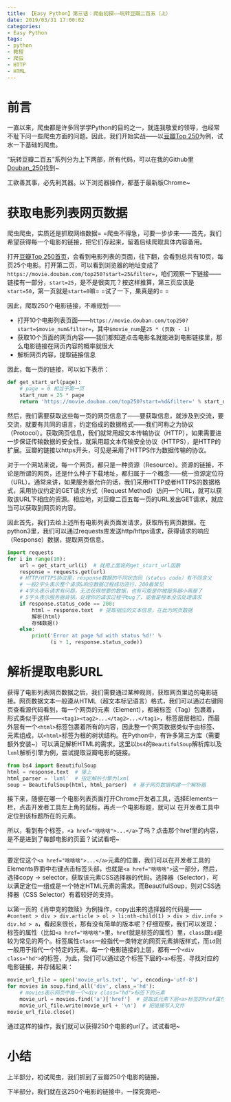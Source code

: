 ```yaml
---
title: 【Easy Python】第三话：爬虫初探——玩转豆瓣二百五（上）
date: 2019/03/31 17:00:02
categories:
- Easy Python
tags:
- python
- 教程
- 爬虫
- HTTP
- HTML
---
```


# 前言

一直以来，爬虫都是许多同学学Python的目的之一，就连我敬爱的领导，也经常不耻下问一些爬虫方面的问题。因此，我们开始实战——以[豆瓣Top 250](https://movie.douban.com/top250)为例，试水一下基础的爬虫。

“玩转豆瓣二百五”系列分为上下两部，所有代码，可以在我的Github里[Douban_250](https://github.com/utmhikari/Douban_250)找到~

工欲善其事，必先利其器。以下浏览器操作，都基于最新版Chrome~

# 获取电影列表网页数据

爬虫爬虫，实质还是抓取网络数据= =爬虫不得急，可要一步步来——首先，我们希望获得每一个电影的链接，把它们存起来，留着后续爬取具体内容备用。

打开[豆瓣Top 250首页](https://movie.douban.com/top250)，会看到电影列表的页面，往下翻，会看到总共有10页，每页25个电影。打开第二页，可以看到浏览器的地址变成了`https://movie.douban.com/top250?start=25&filter=`，咱们观察一下链接——链接有一部分，`start=25`，是不是很突兀？按这样推算，第三页应该是`start=50`，第一页就是`start=0`嘛= =试了一下，果真是的= =

因此，爬取250个电影链接，不难规划——

<!-- more -->

- 打开10个电影列表页面——`https://movie.douban.com/top250?start=$movie_num&filter=`，其中`$movie_num`是`25 * (页数 - 1)`
- 获取10个页面的网页内容——我们都知道点击电影名就能进到电影链接里，那么电影链接在网页内容的概率就很大
- 解析网页内容，提取链接信息

因此，每一页的链接，可以如下表示：

```python
def get_start_url(page):
    # page = 0 相当于第一页
    start_num = 25 * page
    return 'https://movie.douban.com/top250?start=%d&filter=' % start_num
```

然后，我们需要获取这些每一页的网页信息了——要获取信息，就涉及到交流，要交流，就要有共同的语言，约定俗成的数据格式——我们可称之为协议（Protocol）。获取网页信息，我们就常用超文本传输协议（HTTP），如果需要进一步保证传输数据的安全性，就采用超文本传输安全协议（HTTPS），是HTTP的扩展。豆瓣的链接以https开头，可见是采用了HTTPS作为数据传输的协议。

对于一个网站来说，每一个网页，都只是一种资源（Resource）。资源的链接，不论是所谓的网页，还是什么种子下载地址，都归属于一个概念——统一资源定位符（URL）。通常来讲，如果服务器允许的话，我们采用HTTP或者HTTPS的数据格式，采用协议约定的GET请求方式（Request Method）访问一个URL，就可以获取该URL下相应的资源。相应地，对豆瓣二百五每一页的URL发出GET请求，就应当可以获取到网页的内容。

因此首先，我们去给上述所有电影列表页面发请求，获取所有网页数据。在python3里，我们可以通过requests库发送http/https请求，获得请求的响应（Response）数据，提取网页信息。

```python
import requests
for i in range(10):
	url = get_start_url(i)  # 就用上面说的get_start_url函数
	response = requests.get(url)
	# HTTP/HTTPS协议里，response数据的不同状态码（status code）有不同含义
	# 一般2字头表示整个请求&响应数据过程成功进行，200最常见
	# 4字头表示请求有问题，无法获得想要的数据，也有可能是你被服务器小黑屋了
	# 5字头表示服务器背锅，处理你的请求过程中bug了，或者是根本没法处理请求
	if response.status_code == 200:
		html = response.text  # 提取相应的文本信息，在此为网页数据
		解析(html)
		存储数据()
	else:
		print('Error at page %d with status %d!' %
			  (i + 1, response.status_code))
```

# 解析提取电影URL

获得了电影列表网页数据之后，我们需要通过某种规则，获取网页里边的电影链接。网页数据文本一般遵从HTML（超文本标记语言）格式，我们可以通过右键网页查看源代码看到，每一个网页的元素（Element），都被标签（Tag）包裹着，形式类似于这样——`<tag1><tag2>...</tag2>...</tag1>`，标签层层相扣，而最外层有一个`<html>`标签包裹着所有的内容，因此整一个网页数据类似于由标签、元素组成，以`<html>`标签为根的树状结构。在Python中，有许多第三方库（需要额外安装~）可以满足解析HTML的需求，这里以`bs4`的`BeautifulSoup`解析库以及`lxml`解析引擎为例，尝试提取豆瓣电影的链接。

```python
from bs4 import BeautifulSoup
html = response.text  # 接上
html_parser = 'lxml'  # 指定解析引擎为lxml
soup = BeautifulSoup(html, html_parser)  # 基于网页数据构建一个解析器
```

接下来，随便在哪一个电影列表页面打开Chrome开发者工具，选择Elements一栏，点击开发者工具左上角的鼠标，再点一个电影标题，就可以
在开发者工具中定位到该标题所在的元素。

所以，看到有个标签，`<a href="啥啥啥">...</a>`了吗？点击那个href里的内容，是不是进到了每部电影的页面？试试看吧~

---

要定位这个`<a href="啥啥啥">...</a>`元素的位置，我们可以在开发者工具的Elements界面中右键点击标签头部，也就是`<a href="啥啥啥">`这一部分，然后，选择copy -> selector，获取该元素CSS选择器的代码。选择器（Selector），可以满足定位一组或是一个特定HTML元素的需求。而BeautifulSoup，则对CSS选择器（CSS Selector）有着较好的支持。

以第一页的《肖申克的救赎》为例操作，copy出来的选择器的代码是——`#content > div > div.article > ol > li:nth-child(1) > div > div.info > div.hd > a`，看起来很长，那有没有简单的版本呢？仔细观察，我们可以发现：标签的属性（比如`<a href="啥啥啥">`里，`href`就是标签的属性）里，`class`跟`id`是较为常见的两个。标签属性`class`一般指代一类特定的网页元素排版样式，而`id`则一般用于指代一个特定的元素。每一个电影链接的上层，都有一个`<div class="hd">`的标签，为此，我们可以通过这个标签下层的`<a>`标签，寻找对应的电影链接，并存储起来：

```python
movie_url_file = open('movie_urls.txt', 'w', encoding='utf-8')
for movies in soup.find_all('div', class_='hd'):
	# movies表示网页中每一个<div class="hd">标签下的元素
	movie_url = movies.find('a')['href']  # 提取该元素下层<a>标签的href属性
	movie_url_file.write(movie_url + '\n')  # 把链接写入文件
movie_url_file.close()
```

通过这样的操作，我们就可以获得250个电影的url了。试试看吧~

# 小结

上半部分，初试爬虫，我们抓到了豆瓣250个电影的链接。

下半部分，我们就在这250个电影的链接中，一探究竟吧~